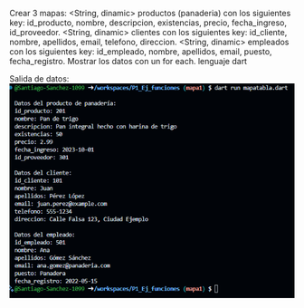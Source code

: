 Crear 3 mapas:
<String, dinamic> productos (panaderia) con los siguientes key: id_producto, nombre, descripcion, existencias, precio, fecha_ingreso, id_proveedor.
<String, dinamic> clientes con los siguientes key: id_cliente, nombre, apellidos, email, telefono, direccion.
<String, dinamic> empleados con los siguientes key: id_empleado, nombre, apellidos, email, puesto, fecha_registro.
Mostrar los datos con un for each. lenguaje dart

Salida de datos:
![alt text](image-9.png)

